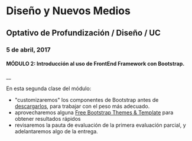 # Diseño y Nuevos Medios
## Optativo de Profundización / Diseño / UC
### 5 de abril, 2017
#### MÓDULO 2: Introducción al uso de FrontEnd Framework con Bootstrap.
__

En esta segunda clase del módulo: 
- "customizaremos" los componentes de Bootstrap antes de [descargarlos](http://getbootstrap.com/customize/), para trabajar con el peso más adecuado.
- aprovecharemos alguna [Free Bootstrap Themes & Template](https://startbootstrap.com/) para obtener resultados rápidos
- revisaremos la pauta de evaluación de la primera evaluación parcial, y adelantaremos algo de la entrega.
